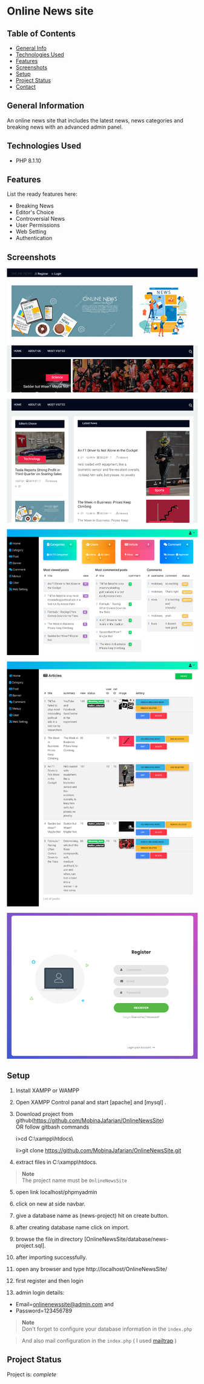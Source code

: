 # Online News site

## Table of Contents

- [General Info](#general-information)
- [Technologies Used](#technologies-used)
- [Features](#features)
- [Screenshots](#screenshots)
- [Setup](#setup)
- [Project Status](#project-status)
- [Contact](#contact)

## General Information

An online news site that includes the latest news, news categories and breaking news with an advanced admin panel.

## Technologies Used

- PHP 8.1.10

## Features

List the ready features here:

- Breaking News
- Editor's Choice
- Controversial News
- User Permissions
- Web Setting
- Authentication

## Screenshots

![online news screenshot](<./public/screenshots/Screenshot%20online%20news%20(2).png>)

![online news screenshot](./public/screenshots/Screenshot%20online%20news.png)

![adminPanel screenshot](./public/screenshots/Screenshot%20Panel.png)

![online news posts screenshot](./public/screenshots/Screenshot%20Posts.png)

![RegisterPage screenshot](./public/screenshots/Screenshot%20Register.png)

## Setup

1. Install XAMPP or WAMPP

2. Open XAMPP Control panal and start [apache] and [mysql] .

3. Download project from github(https://github.com/MobinaJafarian/OnlineNewsSite)  
   OR follow gitbash commands

   i>cd C:\\xampp\htdocs\

   ii>git clone https://github.com/MobinaJafarian/OnlineNewsSite.git

4. extract files in C:\\xampp\htdocs\.

> **Note** <br>
> The project name must be `OnlineNewsSite`

5. open link localhost/phpmyadmin

6. click on new at side navbar.

7. give a database name as (news-project) hit on create button.

8. after creating database name click on import.

9. browse the file in directory
   [OnlineNewsSite/database/news-project.sql].

10. after importing successfully.

11. open any browser and type http://localhost/OnlineNewsSite/

12. first register and then login

13. admin login details:

- Email=onlinenewssite@admin.com and
- Password=123456789

> **Note** <br>
> Don't forget to configure your database information in the `index.php`

> And also mail configuration in the `index.php` ( I used [mailtrap](https://mailtrap.io/) )

## Project Status

Project is: _complete_
